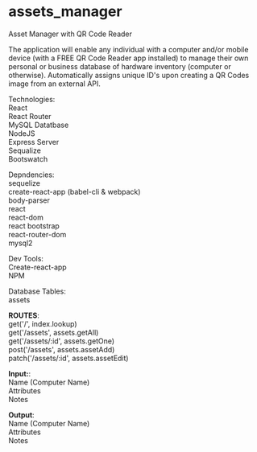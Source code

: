 # assets_manager
Asset Manager with QR Code Reader

The application will enable any individual with a computer and/or mobile device (with a FREE QR Code Reader app installed) to manage their own personal or business database of hardware inventory (computer or otherwise). Automatically assigns unique ID's upon creating a QR Codes image from an external API. 

Technologies</b>:<br>
React<br>
React Router<br>
MySQL Datatbase<br>
NodeJS<br>
Express Server<br>
Sequalize<br>
Bootswatch 

Depndencies</b>:<br>
sequelize<br>
create-react-app (babel-cli & webpack)<br>
body-parser<br>
react<br>
react-dom<br>
react bootstrap<br>
react-router-dom<br>
mysql2

Dev Tools</b>:<br>
Create-react-app<br>
NPM

Database Tables</b>:<br>
assets

<b>ROUTES</b>:<br>
get('/', index.lookup)<br>
get('/assets', assets.getAll)<br>
get('/assets/:id', assets.getOne)<br>
post('/assets', assets.assetAdd)<br>
patch('/assets/:id', assets.assetEdit)

<b>Input:</b>:<br>
Name (Computer Name)<br>
Attributes<br>
Notes

<b>Output</b>:<br>
Name (Computer Name)<br>
Attributes<br>
Notes
